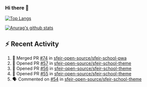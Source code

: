 ### Hi there 👋

[![Top Langs](https://github-readme-stats.vercel.app/api/top-langs/?username=SetiZ&theme=graywhite&layout=compact)](https://github.com/anuraghazra/github-readme-stats)

[![Anurag's github stats](https://github-readme-stats.vercel.app/api?username=SetiZ&theme=graywhite&show_icons=true)](https://github.com/anuraghazra/github-readme-stats)

## :zap: Recent Activity	

<!--START_SECTION:activity-->
1. 🎉 Merged PR [#74](https://github.com/sfeir-open-source/sfeir-school-pwa/pull/74) in [sfeir-open-source/sfeir-school-pwa](https://github.com/sfeir-open-source/sfeir-school-pwa)
2. 💪 Opened PR [#57](https://github.com/sfeir-open-source/sfeir-school-theme/pull/57) in [sfeir-open-source/sfeir-school-theme](https://github.com/sfeir-open-source/sfeir-school-theme)
3. 💪 Opened PR [#56](https://github.com/sfeir-open-source/sfeir-school-theme/pull/56) in [sfeir-open-source/sfeir-school-theme](https://github.com/sfeir-open-source/sfeir-school-theme)
4. 💪 Opened PR [#55](https://github.com/sfeir-open-source/sfeir-school-theme/pull/55) in [sfeir-open-source/sfeir-school-theme](https://github.com/sfeir-open-source/sfeir-school-theme)
5. 🗣 Commented on [#54](https://github.com/sfeir-open-source/sfeir-school-theme/issues/54) in [sfeir-open-source/sfeir-school-theme](https://github.com/sfeir-open-source/sfeir-school-theme)
<!--END_SECTION:activity-->

<!--
**SetiZ/SetiZ** is a ✨ _special_ ✨ repository because its `README.md` (this file) appears on your GitHub profile.

Here are some ideas to get you started:

- 🔭 I’m currently working on ...
- 🌱 I’m currently learning ...
- 👯 I’m looking to collaborate on ...
- 🤔 I’m looking for help with ...
- 💬 Ask me about ...
- 📫 How to reach me: ...
- 😄 Pronouns: ...
- ⚡ Fun fact: ...
-->
